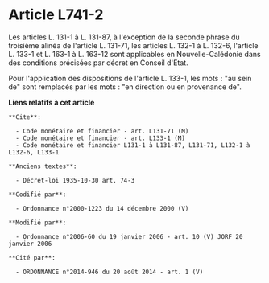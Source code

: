 # Article L741-2

Les articles L. 131-1 à L. 131-87, à l'exception de la seconde phrase du troisième alinéa de l'article L. 131-71, les
articles L. 132-1 à L. 132-6, l'article L. 133-1 et L. 163-1 à L. 163-12 sont applicables en Nouvelle-Calédonie dans des
conditions précisées par décret en Conseil d'Etat.

Pour l'application des dispositions de l'article L. 133-1, les mots : "au sein de" sont remplacés par les mots : "en
direction ou en provenance de".

**Liens relatifs à cet article**

	**Cite**:

	  - Code monétaire et financier - art. L131-71 (M)
	  - Code monétaire et financier - art. L133-1 (M)
	  - Code monétaire et financier L131-1 à L131-87, L131-71, L132-1 à L132-6, L133-1

	**Anciens textes**:

	  - Décret-loi 1935-10-30 art. 74-3

	**Codifié par**:

	  - Ordonnance n°2000-1223 du 14 décembre 2000 (V)

	**Modifié par**:

	  - Ordonnance n°2006-60 du 19 janvier 2006 - art. 10 (V) JORF 20 janvier 2006

	**Cité par**:

	  - ORDONNANCE n°2014-946 du 20 août 2014 - art. 1 (V)
